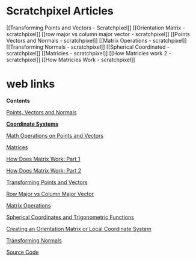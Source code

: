---
---

# Scratchpixel Articles


[[Transforming Points and Vectors - Scratchpixel]]
[[Orientation Matrix - scratchpixel]]
[[row major vs column major vector - scratchpixel]]
[[Points Vectors and Normals - scratchpixel]]
[[Matrix Operations - scratchpixel]]
[[Transforming Normals - scratchpixel]]
[[Spherical Coordinated - scratchpixel]]
[[Matricies - scratchpixel]]
[[How Matricies work 2 - scratchpixel]]
[[How Matricies Work - scratchpixel]]


# web links

**Contents**

[Points, Vectors and Normals](https://www.scratchapixel.com/lessons/mathematics-physics-for-computer-graphics/geometry/points-vectors-and-normals)

[**Coordinate Systems**](https://www.scratchapixel.com/lessons/mathematics-physics-for-computer-graphics/geometry/coordinate-systems)

[Math Operations on Points and Vectors](https://www.scratchapixel.com/lessons/mathematics-physics-for-computer-graphics/geometry/math-operations-on-points-and-vectors)

[Matrices](https://www.scratchapixel.com/lessons/mathematics-physics-for-computer-graphics/geometry/matrices)

[How Does Matrix Work: Part 1](https://www.scratchapixel.com/lessons/mathematics-physics-for-computer-graphics/geometry/how-does-matrix-work-part-1)

[How Does Matrix Work: Part 2](https://www.scratchapixel.com/lessons/mathematics-physics-for-computer-graphics/geometry/how-does-matrix-work-part-2)

[Transforming Points and Vectors](https://www.scratchapixel.com/lessons/mathematics-physics-for-computer-graphics/geometry/transforming-points-and-vectors)

[Row Major vs Column Major Vector](https://www.scratchapixel.com/lessons/mathematics-physics-for-computer-graphics/geometry/row-major-vs-column-major-vector)

[Matrix Operations](https://www.scratchapixel.com/lessons/mathematics-physics-for-computer-graphics/geometry/matrix-operations)

[Spherical Coordinates and Trigonometric Functions](https://www.scratchapixel.com/lessons/mathematics-physics-for-computer-graphics/geometry/spherical-coordinates-and-trigonometric-functions)

[Creating an Orientation Matrix or Local Coordinate System](https://www.scratchapixel.com/lessons/mathematics-physics-for-computer-graphics/geometry/creating-an-orientation-matrix-or-local-coordinate-system)

[Transforming Normals](https://www.scratchapixel.com/lessons/mathematics-physics-for-computer-graphics/geometry/transforming-normals)

[Source Code](https://www.scratchapixel.com/code.php?id=22&origin=/lessons/mathematics-physics-for-computer-graphics/geometry)

